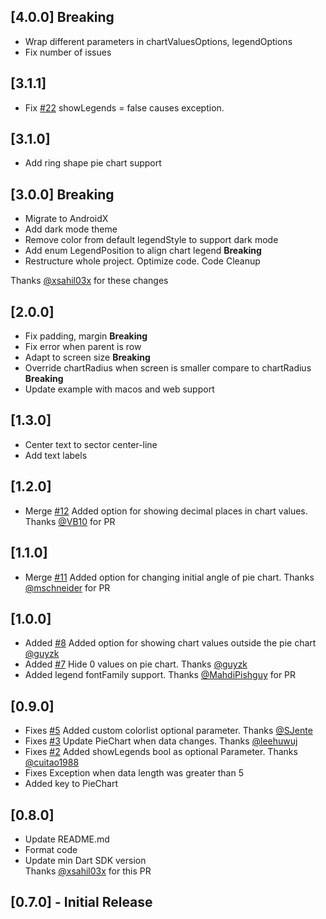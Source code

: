 ## [4.0.0] **Breaking**
* Wrap different parameters in chartValuesOptions, legendOptions
* Fix number of issues

## [3.1.1]
* Fix [#22](https://github.com/apgapg/pie_chart/issues/22) showLegends = false causes exception.

## [3.1.0]
* Add ring shape pie chart support

## [3.0.0] **Breaking**
* Migrate to AndroidX
* Add dark mode theme
* Remove color from default legendStyle to support dark mode
* Add enum LegendPosition to align chart legend **Breaking**
* Restructure whole project. Optimize code. Code Cleanup

Thanks [@xsahil03x](https://github.com/xsahil03x) for these changes

## [2.0.0]
* Fix padding, margin **Breaking**
* Fix error when parent is row 
* Adapt to screen size **Breaking**
* Override chartRadius when screen is smaller compare to chartRadius **Breaking**
* Update example with macos and web support

## [1.3.0]
* Center text to sector center-line
* Add text labels

## [1.2.0]
* Merge [#12](https://github.com/apgapg/pie_chart/issues/12) Added option for showing decimal places in chart values. Thanks [@VB10](https://github.com/VB10) for PR

## [1.1.0]
* Merge [#11](https://github.com/apgapg/pie_chart/issues/11) Added option for changing initial angle of pie chart. Thanks [@mschneider](https://github.com/mschneider) for PR

## [1.0.0]
* Added [#8](https://github.com/apgapg/pie_chart/issues/8) Added option for showing chart values outside the pie chart [@guyzk](https://github.com/guyzk)
* Added [#7](https://github.com/apgapg/pie_chart/issues/7) Hide 0 values on pie chart. Thanks [@guyzk](https://github.com/https://github.com/guyzk)
* Added legend fontFamily support. Thanks [@MahdiPishguy](https://github.com/MahdiPishguy) for PR

## [0.9.0]
* Fixes [#5](https://github.com/apgapg/pie_chart/issues/5) Added custom colorlist optional parameter. Thanks [@SJente](https://github.com/SJente)
* Fixes [#3](https://github.com/apgapg/pie_chart/issues/3) Update PieChart when data changes. Thanks [@leehuwuj](https://github.com/https://github.com/leehuwuj)
* Fixes [#2](https://github.com/apgapg/pie_chart/issues/2) Added showLegends bool as optional Parameter. Thanks [@cuitao1988](https://github.com/https://github.com/cuitao1988)
* Fixes Exception when data length was greater than 5 
* Added key to PieChart

## [0.8.0]
* Update README.md
* Format code
* Update min Dart SDK version  
Thanks [@xsahil03x](https://github.com/xsahil03x) for this PR

## [0.7.0] - Initial Release
